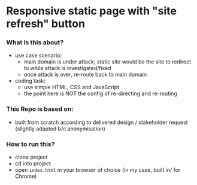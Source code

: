 # Responsive static page with "site refresh" button

### What is this about?

- use case scenario:
  - main domain is under attack; static site would be the site to redirect to while attack is investigated/fixed
  - once attack is over, re-route back to main domain
- coding task:
  - use simple HTML, CSS and JavaScript
  - the point here is NOT the config of re-directing and re-routing

### This Repo is based on:

- built from scratch according to delivered design / stakeholder request (slightly adapted b/c anonymisation)

### How to run this?

- clone project
- cd into project
- open `index.html` in your browser of choice (in my case, built in/ for Chrome)
